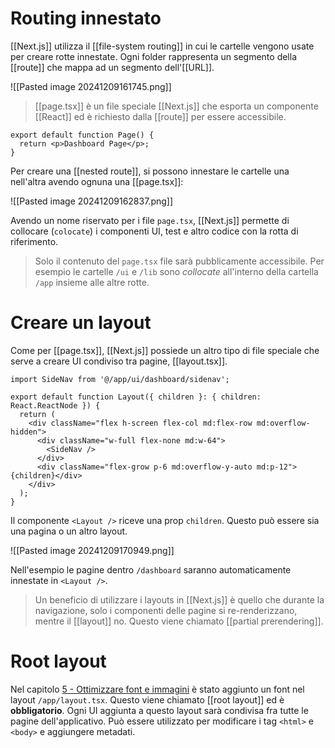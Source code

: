 # Routing innestato

[[Next.js]] utilizza il [[file-system routing]] in cui le cartelle vengono usate per creare rotte innestate. Ogni folder rappresenta un segmento della [[route]] che mappa ad un segmento dell'[[URL]].

![[Pasted image 20241209161745.png]]

> [[page.tsx]] è un file speciale [[Next.js]] che esporta un componente [[React]] ed è richiesto dalla [[route]] per essere accessibile.

```tsx
export default function Page() {
  return <p>Dashboard Page</p>;
}
```

Per creare una [[nested route]], si possono innestare le cartelle una nell'altra avendo ognuna una [[page.tsx]]:

![[Pasted image 20241209162837.png]]

Avendo un nome riservato per i file `page.tsx`, [[Next.js]] permette di collocare (`colocate`) i componenti UI, test e altro codice con la rotta di riferimento.

>Solo il contenuto del `page.tsx` file sarà pubblicamente accessibile. Per esempio le cartelle `/ui` e `/lib` sono *collocate* all'interno della cartella `/app` insieme alle altre rotte.

# Creare un layout

Come per [[page.tsx]], [[Next.js]] possiede un altro tipo di file speciale che serve a creare UI condiviso tra pagine, [[layout.tsx]].

```tsx
import SideNav from '@/app/ui/dashboard/sidenav';
 
export default function Layout({ children }: { children: React.ReactNode }) {
  return (
    <div className="flex h-screen flex-col md:flex-row md:overflow-hidden">
      <div className="w-full flex-none md:w-64">
        <SideNav />
      </div>
      <div className="flex-grow p-6 md:overflow-y-auto md:p-12">{children}</div>
    </div>
  );
}
```

Il componente `<Layout />` riceve una prop `children`. Questo può essere sia una pagina o un altro layout.

![[Pasted image 20241209170949.png]]

Nell'esempio le pagine dentro `/dashboard` saranno automaticamente innestate in `<Layout />`.

>Un beneficio di utilizzare i layouts in [[Next.js]] è quello che durante la navigazione, solo i componenti delle pagine si re-renderizzano, mentre il [[layout]] no. Questo viene chiamato [[partial prerendering]].

# Root layout

Nel capitolo [5 - Ottimizzare font e immagini](5%20-%20Ottimizzare%20font%20e%20immagini.md)  è stato aggiunto un font nel layout `/app/layout.tsx`.
Questo viene chiamato [[root layout]] ed è **obbligatorio**. Ogni UI aggiunta a questo layout sarà condivisa fra tutte le pagine dell'applicativo. Può essere utilizzato per modificare i tag `<html>` e `<body>` e aggiungere metadati.